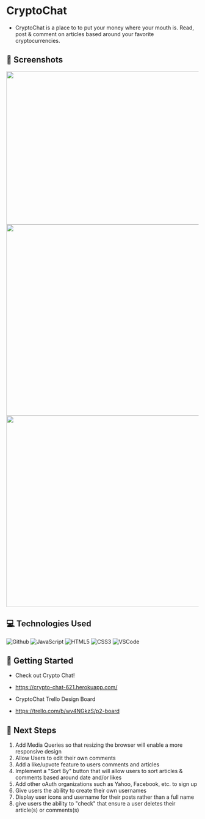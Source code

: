 # CryptoChat

* CryptoChat is a place to to put your money where your mouth is. Read, post & comment on articles based around your favorite cryptocurrencies. 



## :camera_flash: Screenshots


<img src="https://i.imgur.com/n4Lrzy8.png"   width="650px" height="400px"/>

<img src="https://i.imgur.com/jIC3YN3.png"   width="650px" height="500px"/>

<img src="https://i.imgur.com/IwH6SBn.png"   width="650px" height="500px"/>

## :computer: Technologies Used

![Github](https://img.shields.io/badge/-GitHub-333?style=flat&logo=github)
![JavaScript](https://img.shields.io/badge/-JavaScript-333?style=flat&logo=javascript) 
![HTML5](https://img.shields.io/badge/-HTML5-333?style=flat&logo=html5)
![CSS3](https://img.shields.io/badge/-CSS-333?style=flat&logo=css3)
![VSCode](https://img.shields.io/badge/-VS_Code-333?style=flat&logo=visualstudio)


## :diamond_shape_with_a_dot_inside: Getting Started

* Check out Crypto Chat!
* https://crypto-chat-621.herokuapp.com/

* CryptoChat Trello Design Board
* https://trello.com/b/wv4NGkzS/p2-board

## :seedling: Next Steps

1. Add Media Queries so that resizing the browser will enable a more responsive design 
2. Allow Users to edit their own comments
3. Add a like/upvote feature to users comments and articles
4. Implement a "Sort By" button that will allow users to sort articles & comments based around date and/or likes
5. Add other oAuth organizations such as Yahoo, Facebook, etc. to sign up
6. Give users the ability to create their own usernames
7. Display user icons and username for their posts rather than a full name
8. give users the ability to "check" that ensure a user deletes their article(s) or comments(s)